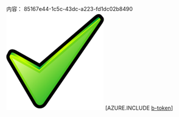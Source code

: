 内容： 85167e44-1c5c-43dc-a223-fd1dc02b8490![图像](36534282-4713-4eb0-8538-a1b9f55f7de5.png)
[AZURE.INCLUDE [b-token](738c9d18-2feb-440d-bbbe-0780019acc01.md)]
